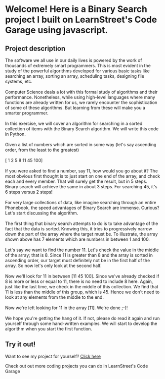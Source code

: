 
Welcome! Here is a Binary Search project I built on LearnStreet's Code Garage using javascript.
===============================================================================================================

Project description
-------------------------

The software we all use in our daily lives is powered by the work of thousands of extremely smart programmers. This is most evident in the study of the powerful algorithms developed for various basic tasks like searching an array, sorting an array, scheduling tasks, designing file systems, etc.<br>
<br>
Computer Science deals a lot with this formal study of algorithms and their performance. Nonetheless, while using high-level languages where many functions are already written for us, we rarely encounter the sophistication of some of these algorithms. But learning from these will make you a smarter programmer. <br>
<br>
In this exercise, we will cover an algorithm for searching in a sorted collection of items with the Binary Search algorithm. We will write this code in Python.<br>
<br>
Given a list of numbers which are sorted in some way (let's say ascending order, from the least to the greatest)<br>
<br>
[ 1 2 5 8 11 45 100]<br>
<br>
If you were asked to find a number, say 11, how would you go about it? The most obvious first thought is to just start on one end of the array, and check each and every member. That will surely get the result, but in 5 steps. Binary search will achieve the same in about 3 steps. For searching 45, it's 6 steps versus 2 steps!<br>
<br>
For very large collections of data, like imagine searching through an entire Phonebook, the speed advantages of Binary Search are immense. Curious? Let's start discussing the algorithm.<br>
<br>
The first thing that binary search attempts to do is to take advantage of the fact that the data is sorted. Knowing this, it tries to progressively narrow down the part of the array where the target must be. To illustrate, the array shown above has 7 elements which are numbers in between 1 and 100.<br>
<br>
Let's say we want to find the number 11. Let's check the value in the middle of the array; that is 8. Since 11 is greater than 8 and the array is sorted in ascending order, our target must definitely not be in the first half of the array. So now let's only look at the second half.<br>
<br>
Now we'll look for 11 in between [11 45 100]. Since we've already checked if 8 is more or less or equal to 11, there is no need to include 8 here. Again, just like the last time, we check in the middle of this collection. We find that 11 is less than the middle of this group, which is 45. Hence we don't need to look at any elements from the middle to the end.<br>
<br>
Now we're left looking for 11 in the array [11].  We're done ;-)!<br>
<br>
We hope you're getting the hang of it. If not, please do read it again and run yourself through some hand-written examples. We will start to develop the algorithm when you start the first function.<br>

Try it out!
--------------

Want to see my project for yourself? [Click here](http://www.learnstreet.com//profile/536ca6981e469a19f9ffbea3?page_name=project)

Check out out more coding projects you can do in LearnStreet's Code Garage
		